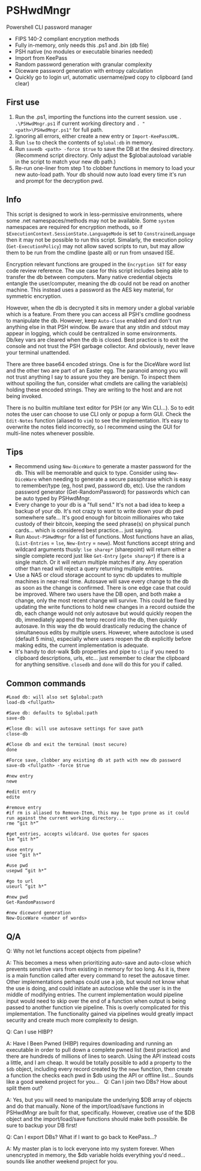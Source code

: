 # PSHwdMngr
Powershell CLI password manager

* FIPS 140-2 compliant encryption methods
* Fully in-memory, only needs this .ps1 and .bin (db file)
* PSH native (no modules or executable binaries needed)
* Import from KeePass
* Random password generation with granular complexity
* Diceware password generation with entropy calculation
* Quickly go to login url, automatic username/pwd copy to clipboard (and clear)

## First use
1. Run the .ps1, importing the functions into the current session. use `. .\PSHwdMngr.ps1` if current working directory and `. "<path>\PSHwdMngr.ps1"` for full path.
2. Ignoring all errors, either create a new entry or `Import-KeePassXML`.
3. Run `lse` to check the contents of `$global:db` in memory.
4. Run `savedb <path> -force $true` to save the DB at the desired directory. (Recommend script directory. Only adjust the $global:autoload variable in the script to match your new db path.)
5. Re-run one-liner from step 1 to clobber functions in memory to load your new auto-load path.
Your db should now auto load every time it's run and prompt for the decryption pwd.

## Info

This script is designed to work in less-permissive environments, where some .net namespaces/methods may not be available. Some `system` namespaces are required for encryption methods, so if `$ExecutionContext.SessionState.LanguageMode` is set to `ConstrainedLanguage` then it may not be possible to run this script. Simalarly, the execution policy (`Get-ExecutionPolicy`) may not allow saved scripts to run, but may allow them to be run from the cmdline (paste all) or run from unsaved ISE.

Encryption relevant functions are grouped in the `Encryption SET` for easy code review reference. The use case for this script includes being able to transfer the db between computers. Many native credential objects entangle the user/computer, meaning the db could not be read on another machine. This instead uses a password as the AES key material, for symmetric encryption.

However, when the db is decrypted it sits in memory under a global variable which is a feature. From there you can access all PSH's cmdline goodness to manipulate the db. However, keep `Auto-Close` enabled and don't run anything else in that PSH window. Be aware that any stdin and stdout may appear in logging, which could be centralized in some environments. Db/key vars are cleared when the db is closed. Best practice is to exit the console and not trust the PSH garbage collector. And obviously, never leave your terminal unattended.

There are three base64 encoded strings. One is for the DiceWare word list and the other two are part of an Easter egg. The paranoid among you will not trust anything I say to assure you they are benign. To inspect them without spoiling the fun, consider what cmdlets are calling the variable(s) holding these encoded strings. They are writing to the host and are not being invoked.

There is no builtin multilane text editor for PSH (or any Win CLI…). So to edit notes the user can choose to use CLI only or popup a form GUI. Check the `Edit-Notes` function (aliased to `vim`) to see the implementation. It’s easy to overwrite the notes field incorrectly, so I recommend using the GUI for multi-line notes whenever possible.

## Tips
- Recommend using `New-DiceWare` to generate a master password for the db. This will be memorable and quick to type. Consider using `New-DiceWare` when needing to generate a secure passphrase which is easy to remember/type (eg, host pwd, password db, etc). Use the random password generator (Get-RandomPassword) for passwords which can be auto typed by PSHwdMngr.
- Every change to your db is a "full send." It's not a bad idea to keep a backup of your db. It's not crazy to want to write down your db pwd somewhere safe... It's good enough for bitcoin millionaires who take custody of their bitcoin, keeping the seed phrase(s) on physical punch cards... which is considered best practice... just saying.
- Run `About-PSHwdMngr` for a list of functions. Most functions have an alias, (`List-Entries` = `lse`, `New-Entry` = `newe`). Most functions accept string and wildcard arguments thusly: `lse sharep*` (sharepoint) will return either a single complete record just like `Get-Entry` (`gete sharep*`) if there is a single match. Or it will return multiple matches if any. Any operation other than read will reject a query returning multiple entries.
- Use a NAS or cloud storage account to sync db updates to multiple machines in near-real time. Autosave will save every change to the db as soon as the change is confirmed. There is one edge case that could be improved. Where two users have the DB open, and both make a change, only the most recent change will survive. This could be fixed by updating the write functions to hold new changes in a record outside the db, each change would not only autosave but would quickly reopen the db, immediately append the temp record into the db, then quickly autosave. In this way the db would drastically reducing the chance of simultaneous edits by multiple users. However, where autoclose is used (default 5 mins), especially where users reopen the db explicitly before making edits, the current implementation is adequate.
- It's handy to dot-walk $db properties and pipe to `clip` if you need to clipboard descriptions, urls, etc... just remember to clear the clipboard for anything sensitive. `closedb` and `done` will do this for you if called.


## Common commands
```
#Load db: will also set $global:path
load-db <fullpath>

#Save db: defaults to $global:path
save-db

#Close db: will use autosave settings for save path
close-db

#Close db and exit the terminal (most secure)
done

#Force save, clobber any existing db at path with new db password
save-db <fullpath> -force $true 

#new entry
newe

#edit entry
edite

#remove entry
#if rm is aliased to Remove-Item, this may be typo prone as it could run against the current working directory...
rme “git h*”

#get entries, accepts wildcard. Use quotes for spaces
lse “git h*”

#use entry
usee “git h*”

#use pwd
usepwd “git h*”

#go to url
useurl “git h*”

#new pwd
Get-RandomPassword

#new diceword generation
New-DiceWare <number of words>
```
## Q/A
Q: Why not let functions accept objects from pipeline?

A: This becomes a mess when prioritizing auto-save and auto-close which prevents sensitive vars from existing in memory for too long. As it is, there is a main function called after every command to reset the autosave timer. Other implementations perhaps could use a job, but would not know what the use is doing, and could initiate an autoclose while the user is in the middle of modifying entries. The current implementation would pipeline input would need to skip over the end of a function when output is being passed to another function vie pipeline. This is overly complicated for this implementation. The functionality gained via pipelines would greatly impact security and create much more complexity to design.

Q: Can I use HIBP?

A: Have I Been Pwned (HIBP) requires downloading and running an executable in order to pull down a complete pwned list (best practice) and there are hundreds of millions of lines to search. Using the API instead costs a little, and I am cheap. It would be totally possible to add a property to the `$db` object, including every record created by the `newe` function, then create a function the checks each pwd in $db using the API or offline list... Sounds like a good weekend project for you...
 
Q: Can I join two DBs? How about split them out?

A: Yes, but you will need to manipulate the underlying $DB array of objects and do that manually. None of the import/load/save functions in PSHwdMngr are built for that, specifically. However, creative use of the $DB object and the import/load/save functions should make both possible. Be sure to backup your DB first!

Q: Can I export DBs? What if I want to go back to KeePass...?

A: My master plan is to lock everyone into my system forever. When unencrypted in memory, the $db variable holds everything you'd need... sounds like another weekend project for you.

